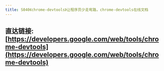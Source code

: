 ```yaml
---
title: S040《chrome-devtools》让程序员少走弯路，chrome-devtools在线文档
---
```


## 直达链接: [https://developers.google.com/web/tools/chrome-devtools](https://developers.google.com/web/tools/chrome-devtools)



